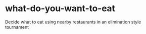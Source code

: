 # what-do-you-want-to-eat
Decide what to eat using nearby restaurants in an elimination style tournament
